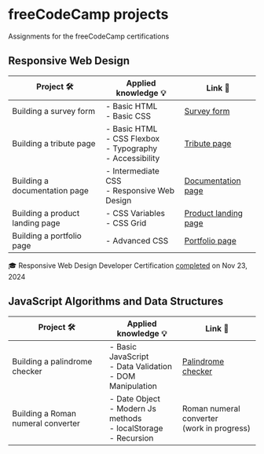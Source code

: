 # freeCodeCamp projects

Assignments for the freeCodeCamp certifications

## Responsive Web Design

| Project 🛠️ | Applied knowledge 💡 | Link 🔗 |
|------------|------------|------------|
| Building a survey form | - Basic HTML<br>- Basic CSS | [Survey form](https://github.com/pilartms/fcc-projects/tree/b166e60758b0bd81d3590a6dfdef58ef4e6befb5/01-survey-form) |
| Building a tribute page | - Basic HTML<br>- CSS Flexbox<br>- Typography<br>- Accessibility | [Tribute page](https://github.com/pilartms/fcc-projects/tree/c97bf3cfb9cb5d816e5760df4fe8b5f00365bd58/02-tribute-page) |
| Building a documentation page | - Intermediate CSS<br>- Responsive Web Design | [Documentation page](https://github.com/pilartms/fcc-projects/tree/4b6f8ffabebc8b910dc03e6cef869e5216d4b747/03-doc-page) |
| Building a product landing page | - CSS Variables<br>- CSS Grid | [Product landing page](https://github.com/pilartms/fcc-projects/tree/ded70334dc69c75ec6e6a71e37e05e233fdb3be9/04-product-page) |
| Building a portfolio page | - Advanced CSS | [Portfolio page](https://github.com/pilartms/fcc-projects/tree/bc90e905d2669565b85da9d37a3400b249f9a329/05-portfolio-page) |

🎓 Responsive Web Design Developer Certification [completed](https://www.freecodecamp.org/certification/fcc3baf8535-1a6f-4a13-92de-12d524080ec8/responsive-web-design) on Nov 23, 2024

## JavaScript Algorithms and Data Structures

| Project 🛠️ | Applied knowledge 💡 | Link 🔗 |
|------------|------------|------------|
| Building a palindrome checker | - Basic JavaScript<br>- Data Validation<br>- DOM Manipulation | [Palindrome checker](https://github.com/pilartms/fcc-projects/tree/4570b8d65cb942d412d4d338227517aa170ffda5/javascript-algorithms/01-palindrome-checker) |
| Building a Roman numeral converter | - Date Object<br>- Modern Js methods<br>- localStorage<br>- Recursion | Roman numeral converter<br>(work in progress) |